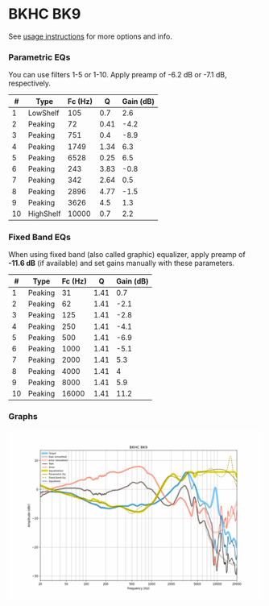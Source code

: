 # BKHC BK9
See [usage instructions](https://github.com/jaakkopasanen/AutoEq#usage) for more options and info.

### Parametric EQs
You can use filters 1-5 or 1-10. Apply preamp of -6.2 dB or -7.1 dB, respectively.

|   # | Type      |   Fc (Hz) |    Q |   Gain (dB) |
|-----|-----------|-----------|------|-------------|
|   1 | LowShelf  |       105 | 0.7  |         2.6 |
|   2 | Peaking   |        72 | 0.41 |        -4.2 |
|   3 | Peaking   |       751 | 0.4  |        -8.9 |
|   4 | Peaking   |      1749 | 1.34 |         6.3 |
|   5 | Peaking   |      6528 | 0.25 |         6.5 |
|   6 | Peaking   |       243 | 3.83 |        -0.8 |
|   7 | Peaking   |       342 | 2.64 |         0.5 |
|   8 | Peaking   |      2896 | 4.77 |        -1.5 |
|   9 | Peaking   |      3626 | 4.5  |         1.3 |
|  10 | HighShelf |     10000 | 0.7  |         2.2 |

### Fixed Band EQs
When using fixed band (also called graphic) equalizer, apply preamp of **-11.6 dB** (if available) and set gains manually with these parameters.

|   # | Type    |   Fc (Hz) |    Q |   Gain (dB) |
|-----|---------|-----------|------|-------------|
|   1 | Peaking |        31 | 1.41 |         0.7 |
|   2 | Peaking |        62 | 1.41 |        -2.1 |
|   3 | Peaking |       125 | 1.41 |        -2.8 |
|   4 | Peaking |       250 | 1.41 |        -4.1 |
|   5 | Peaking |       500 | 1.41 |        -6.9 |
|   6 | Peaking |      1000 | 1.41 |        -5.1 |
|   7 | Peaking |      2000 | 1.41 |         5.3 |
|   8 | Peaking |      4000 | 1.41 |         4   |
|   9 | Peaking |      8000 | 1.41 |         5.9 |
|  10 | Peaking |     16000 | 1.41 |        11.2 |

### Graphs
![](./BKHC%20BK9.png)
